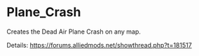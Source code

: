 # Plane_Crash
Creates the Dead Air Plane Crash on any map.

Details: https://forums.alliedmods.net/showthread.php?t=181517
